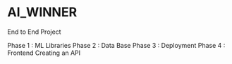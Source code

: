 # AI_WINNER
End to End Project

Phase 1 : ML Libraries
Phase 2 : Data Base
Phase 3 : Deployment
Phase 4 : Frontend
Creating an API

